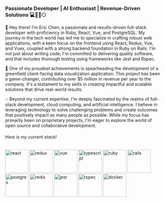 ### Passionate Developer | AI Enthusiast | Revenue-Driven Solutions  💻🤖🚀🌕

👋 Hey there! I'm Eric Chen, a passionate and results-driven full-stack developer with proficiency in Ruby, React, Vue, and PostgreSQL. My journey in the tech world has led me to specialize in crafting robust web applications, with a keen focus on the frontend using React, Redux, Vue, and Vuex, coupled with a strong backend foundation in Ruby on Rails. I'm not just about writing code; I'm committed to delivering quality software, and that includes thorough testing using frameworks like Jest and Rspec.

🚀 One of my proudest achievements is spearheading the development of a greenfield client-facing data visualization application. This project has been a game-changer, contributing over $5 million in revenue per year to the company. It's a testament to my skills in creating impactful and scalable solutions that drive real-world results.

💡 Beyond my current expertise, I'm deeply fascinated by the realms of full-stack development, cloud computing, and artificial intelligence. I believe in leveraging technology to solve challenging problems and create outcomes that positively impact as many people as possible. While my focus has primarily been on proprietary projects, I'm eager to explore the world of open source and collaborative development.


###### Here is my current stack!

<span>
  <img src="https://cdn.jsdelivr.net/gh/devicons/devicon/icons/react/react-original.svg" alt="react" title="React" width="75"/>
  <img src="https://cdn.jsdelivr.net/gh/devicons/devicon/icons/redux/redux-original.svg" alt="redux" title="Redux" width="75"/>
  <img src="https://cdn.jsdelivr.net/gh/devicons/devicon/icons/vuejs/vuejs-original.svg" alt="vue" title="Vue" width="75"/>
  <img src="https://cdn.jsdelivr.net/gh/devicons/devicon/icons/typescript/typescript-original.svg" alt="typescript" title="Typescript" width="75"/>
  <img src="https://cdn.jsdelivr.net/gh/devicons/devicon/icons/ruby/ruby-original.svg" alt="ruby" title="Ruby" width="75" />
  <img src="https://cdn.jsdelivr.net/gh/devicons/devicon/icons/rails/rails-original-wordmark.svg" alt="rails" title="Rails" width="75"/>
  <img src="https://cdn.jsdelivr.net/gh/devicons/devicon/icons/postgresql/postgresql-original.svg" alt="postgres" title="Postgres" width="75"/>
  <img src="https://cdn.jsdelivr.net/gh/devicons/devicon/icons/redis/redis-original.svg" alt="redis" title="Redis" width="75"/>
  <img src="https://cdn.jsdelivr.net/gh/devicons/devicon/icons/jest/jest-plain.svg" alt="jest" title="Jest "width="75" />
  <img src="https://cdn.jsdelivr.net/gh/devicons/devicon/icons/rspec/rspec-original.svg" alt="rspec" title="Rspec" width="75"/>
  <img src="https://cdn.jsdelivr.net/gh/devicons/devicon/icons/docker/docker-original.svg" alt="docker" title="Docker" width="75"/>
          
</span>

          
          

          
